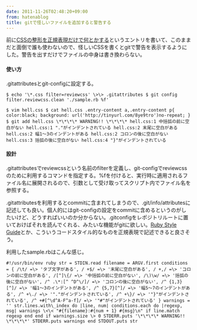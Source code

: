 ```yaml
---
date: 2011-11-26T02:48:20+09:00
from: hatenablog
title: gitで怪しいファイルを追加すると警告する
---
```

前に[CSSの整形を正規表現だけで何とかする](http://r7kamura.hatenablog.com/entry/2011/11/18/004957)というエントリを書いて、このままだと面倒で誰も使わないので、怪しいCSSを書くとgitで警告を表示するようにした。警告を出すだけでファイルの中身は書き換わらない。

#### 使い方

.gitattributesとgit-configに設定する。

```
$ echo '\*.css filter=reviewcss' \>\> .gitattributes $ git config filter.reviewcss.clean './sample.rb %f'
```

```
$ vim hell.css $ cat hell.css .entry-content a,.entry-content p{ color:black; background: url('http://tinyurl.com/8ye9tro')no-repeat; } $ git add hell.css \*\*\*\* WARNING!! \*\*\*\* hell.css:1 中括弧の前に空白がない hell.css:1 "."がインデントされている hell.css:2 末尾に空白がある hell.css:2 幅1〜3のインデントがある hell.css:2 コロンの後に空白がない hell.css:3 括弧の後に空白がない hell.css:4 "}"がインデントされている
```

#### 設計

.gitattributesでreviewcssという名前のfilterを定義し、git-configでreviewcssのために利用するコマンドを指定する。%fを付けると、実行時に適用されるファイル名に展開されるので、引数として受け取ってスクリプト内でファイル名を参照する。

.gitattributesを利用するとcommitに含まれてしまうので、.git/info/attributesに記述しても良い。個人的にはgit-configの設定をcommitに含めるというのがしたいけど、どうすればいいのか分からない。.gitconfigをレポジトリルートに置いておけばそれを読んでくれる、みたいな機能がgitに欲しい。[Ruby Style Guide](https://github.com/bbatsov/ruby-style-guide)とか、こういうコードスタイル的なものを正規表現で記述できると良さそう。

利用したsample.rbはこんな感じ。

```
#!/usr/bin/env ruby str = STDIN.read filename = ARGV.first conditions = { /\t/ =\> 'タブ文字がある', / +$/ =\> '末尾に空白がある', / +,/ =\> 'コロンの前に空白がある', /[^]\{/ =\> '中括弧の前に空白がない', /\)\w/ =\> '括弧の後に空白がない', /^ .\*:[^ ^D^\/]/ =\> 'コロンの後に空白がない', /^ {1,3}[^]/ =\> '幅1〜3のインデントがある', /^ {5,7}[^]/ =\> '幅5〜7のインデントがある', /^ +\./ =\> '"."がインデントされている', /^ +\}/ =\> '"}"がインデントされている', /^ +#[^\d^A-F^a-f]/ =\> '"#"がインデントされている' } warnings = '' str.lines.with\_index do |line, num| conditions.each do |regexp, msg| warnings \<\< "#{filename}:#{num + 1} #{msg}\n" if line.match regexp end end if warnings.size \> 0 STDERR.puts '\*\*\*\* WARNING!! \*\*\*\*' STDERR.puts warnings end STDOUT.puts str
```

